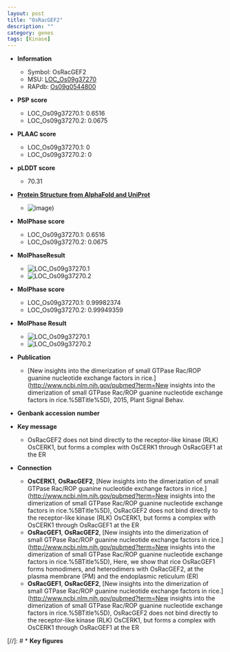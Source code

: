 ```yaml
---
layout: post
title: "OsRacGEF2"
description: ""
category: genes
tags: [Kinase]
---
```


* **Information**  
    + Symbol: OsRacGEF2  
    + MSU: [LOC_Os09g37270](http://rice.plantbiology.msu.edu/cgi-bin/ORF_infopage.cgi?orf=LOC_Os09g37270)  
    + RAPdb: [Os09g0544800](http://rapdb.dna.affrc.go.jp/viewer/gbrowse_details/irgsp1?name=Os09g0544800)  

* **PSP score**  
    + LOC_Os09g37270.1: 0.6516 
    + LOC_Os09g37270.2: 0.0675 

* **PLAAC score**  
    + LOC_Os09g37270.1: 0 
    + LOC_Os09g37270.2: 0 

* **pLDDT score**
    + 70.31

* **[Protein Structure from AlphaFold and UniProt](https://www.uniprot.org/uniprotkb/Q0IZW9/entry#structure)**
    + ![image](https://ricepsp.github.io/images/Q0/AF-Q0IZW9-F1.png))

* **MolPhase score**
    + LOC_Os09g37270.1: 0.6516
    + LOC_Os09g37270.2: 0.0675

* **MolPhaseResult**
    + ![LOC_Os09g37270.1](https://ricepsp.github.io/pictures/LOC_Os09g/LOC_Os09g37270.1.png)
    + ![LOC_Os09g37270.2](https://ricepsp.github.io/pictures/LOC_Os09g/LOC_Os09g37270.2.png)

* **MolPhase score**
    + LOC_Os09g37270.1: 0.99982374
    + LOC_Os09g37270.2: 0.99949359

* **MolPhase Result**
    + ![LOC_Os09g37270.1](https://304243504.github.io/Pictures/LOC_Os09g/LOC_Os09g37270.1.png)
    + ![LOC_Os09g37270.2](https://304243504.github.io/Pictures/LOC_Os09g/LOC_Os09g37270.2.png)

* **Publication**  
    + [New insights into the dimerization of small GTPase Rac/ROP guanine nucleotide exchange factors in rice.](http://www.ncbi.nlm.nih.gov/pubmed?term=New insights into the dimerization of small GTPase Rac/ROP guanine nucleotide exchange factors in rice.%5BTitle%5D), 2015, Plant Signal Behav.

* **Genbank accession number**  

* **Key message**  
    + OsRacGEF2 does not bind directly to the receptor-like kinase (RLK) OsCERK1, but forms a complex with OsCERK1 through OsRacGEF1 at the ER

* **Connection**  
    + __OsCERK1__, __OsRacGEF2__, [New insights into the dimerization of small GTPase Rac/ROP guanine nucleotide exchange factors in rice.](http://www.ncbi.nlm.nih.gov/pubmed?term=New insights into the dimerization of small GTPase Rac/ROP guanine nucleotide exchange factors in rice.%5BTitle%5D), OsRacGEF2 does not bind directly to the receptor-like kinase (RLK) OsCERK1, but forms a complex with OsCERK1 through OsRacGEF1 at the ER
    + __OsRacGEF1__, __OsRacGEF2__, [New insights into the dimerization of small GTPase Rac/ROP guanine nucleotide exchange factors in rice.](http://www.ncbi.nlm.nih.gov/pubmed?term=New insights into the dimerization of small GTPase Rac/ROP guanine nucleotide exchange factors in rice.%5BTitle%5D), Here, we show that rice OsRacGEF1 forms homodimers, and heterodimers with OsRacGEF2, at the plasma membrane (PM) and the endoplasmic reticulum (ER)
    + __OsRacGEF1__, __OsRacGEF2__, [New insights into the dimerization of small GTPase Rac/ROP guanine nucleotide exchange factors in rice.](http://www.ncbi.nlm.nih.gov/pubmed?term=New insights into the dimerization of small GTPase Rac/ROP guanine nucleotide exchange factors in rice.%5BTitle%5D), OsRacGEF2 does not bind directly to the receptor-like kinase (RLK) OsCERK1, but forms a complex with OsCERK1 through OsRacGEF1 at the ER

[//]: # * **Key figures**  


